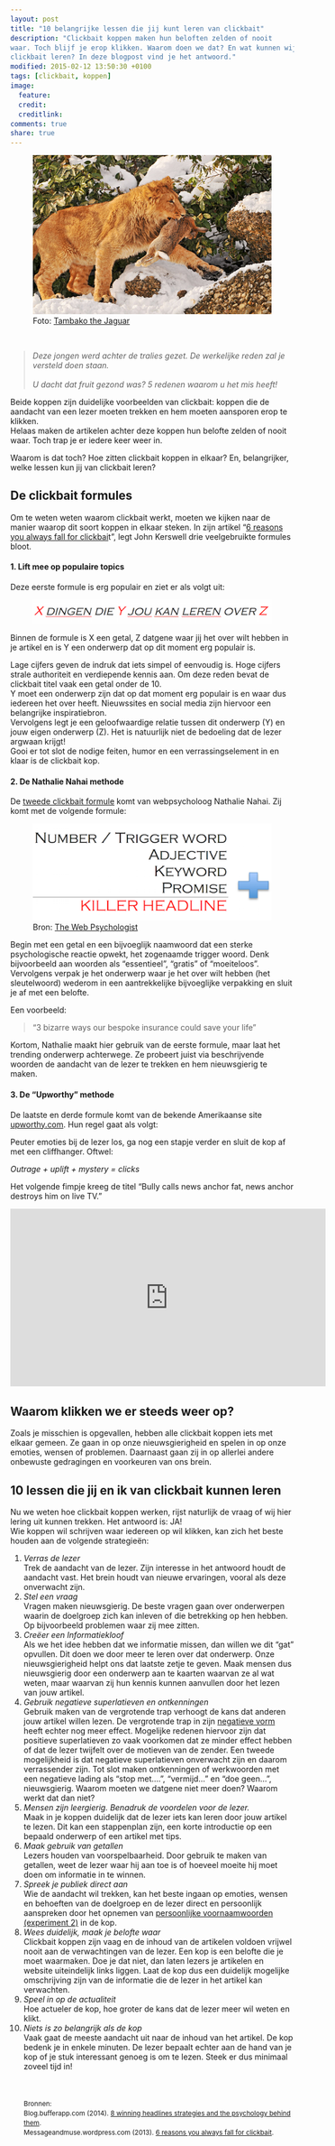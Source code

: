 ```yaml
---
layout: post
title: "10 belangrijke lessen die jij kunt leren van clickbait"
description: "Clickbait koppen maken hun beloften zelden of nooit
waar. Toch blijf je erop klikken. Waarom doen we dat? En wat kunnen wij van
clickbait leren? In deze blogpost vind je het antwoord." 
modified: 2015-02-12 13:50:30 +0100
tags: [clickbait, koppen]
image:
  feature: 
  credit: 
  creditlink: 
comments: true
share: true
---
```

<figure>
<img src="/images/prooi.jpg" alt="Leeuw met prooi in zijn bek">
<figcaption>Foto: <a href="http://bit.ly/1CkujRZ">Tambako the Jaguar</a></figcaption>
</figure>
<br>
<blockquote>
<em>Deze jongen werd achter de tralies gezet. De werkelijke reden zal
je versteld doen staan.</em>
<br><br>
<em>U dacht dat fruit gezond was? 5 redenen waarom u het mis heeft!</em>
</blockquote>

Beide koppen zijn duidelijke voorbeelden van clickbait: koppen die de
aandacht van een lezer moeten trekken en hem moeten aansporen erop te
klikken.<br>
Helaas maken de artikelen achter deze koppen hun belofte zelden of nooit waar. Toch trap je er iedere keer weer in. 

Waarom is dat toch? Hoe zitten clickbait koppen in elkaar? En, belangrijker, welke lessen kun jij van clickbait leren? 

<h2>De clickbait formules</h2>
Om te weten weten waarom clickbait werkt, moeten we kijken naar de
manier waarop dit soort koppen in elkaar steken. In zijn artikel “<a href="https://messageandmuse.wordpress.com/2013/12/19/6-reasons-you-always-fall-for-click-bait-and-the-secret-formulas-publishers-wont-want-you-to-see/ ">6 reasons you always fall for clickbai</a>t”, legt John Kerswell drie veelgebruikte formules bloot. 

<h4>1. Lift mee op populaire topics</h4>
Deze eerste formule is erg populair en ziet er als volgt uit:

<figure>
<img src="/images/populaire-topics.png" alt="Clickbait formule,
gebaseerd op populaire onderwerpen">
</figure>

Binnen de formule is X een getal, Z datgene waar jij het over wilt hebben in je artikel en is Y een onderwerp dat op dit moment erg populair is. 


Lage cijfers geven de indruk dat iets simpel of eenvoudig is. Hoge cijfers strale authoriteit en verdiepende kennis aan. Om deze reden bevat de clickbait titel vaak een getal onder de 10.<br>
Y moet een onderwerp zijn dat op dat moment erg populair is en waar
dus iedereen het over heeft. Nieuwssites en social media zijn hiervoor
een belangrijke inspiratiebron.<br>
Vervolgens legt je een geloofwaardige relatie tussen dit onderwerp (Y) en jouw eigen onderwerp (Z). Het is natuurlijk niet de bedoeling dat de lezer argwaan krijgt!<br>
Gooi er tot slot de nodige feiten, humor en een verrassingselement in en klaar is de clickbait kop.  

<h4>2. De Nathalie Nahai methode</h4>
De <a
href="http://www.slideshare.net/nathalienahai/the-secret-psychology-behind-persuasive-content">tweede
clickbait formule</a> komt van webpsycholoog Nathalie Nahai. Zij komt met de volgende formule:

<figure>
<img src="/images/nathalienahai-formule.png" alt="Clickbait formule Nathalie Nahai">
<figcaption>Bron: <a href="http://www.thewebpsychologist.com/slideshare/unruly-slides-web-psychology-the-science-of-online-persuasion/">The Web Psychologist</a></figcaption>
</figure>

Begin met een getal en een bijvoeglijk naamwoord dat een sterke
 psychologische reactie opwekt, het zogenaamde trigger woord. Denk
 bijvoorbeeld aan woorden als “essentieel”, “gratis” of
 “moeiteloos”. Vervolgens verpak je het onderwerp waar je het over
 wilt hebben (het sleutelwoord) wederom in een aantrekkelijke
 bijvoeglijke verpakking en sluit je af met een belofte.


Een voorbeeld:


<blockquote> “3 bizarre ways our bespoke insurance could save your life”
</blockquote>


Kortom, Nathalie maakt hier gebruik van de eerste formule, maar laat het trending onderwerp achterwege. Ze probeert juist via beschrijvende woorden de aandacht van de lezer te trekken en hem nieuwsgierig te maken. 


<h4>3. De “Upworthy” methode</h4>
De laatste en derde formule komt van de bekende Amerikaanse site <a href="http://www.upworthy.com/">upworthy.com</a>. 
Hun regel gaat als volgt:

Peuter emoties bij de lezer los, ga nog een stapje verder en sluit de kop af met een cliffhanger. Oftwel:

<em>Outrage + uplift + mystery = clicks</em>

Het volgende fimpje kreeg de titel “Bully calls news anchor fat, news
anchor destroys him on live TV.”

<iframe width="560" height="315" src="https://www.youtube.com/embed/rUOpqd0rQSo" frameborder="0" allowfullscreen></iframe>


<h2>Waarom klikken we er steeds weer op?</h2>
Zoals je misschien is opgevallen, hebben alle clickbait koppen iets met elkaar gemeen. 
Ze gaan in op onze nieuwsgierigheid en spelen in op onze emoties, wensen of problemen. Daarnaast gaan zij in op allerlei andere onbewuste gedragingen en voorkeuren van ons brein.

<h2>10 lessen die  jij en ik van clickbait kunnen leren</h2>
Nu we weten hoe clickbait koppen werken, rijst naturlijk de vraag of wij hier lering uit kunnen trekken. Het antwoord is: JA!<br>
Wie koppen wil schrijven waar iedereen op wil klikken, kan zich het beste houden aan de volgende strategieën:<br>

<ol>
<li><em>Verras de lezer</em></li>
Trek de aandacht van de lezer. Zijn interesse in het antwoord houdt de aandacht vast.       Het brein houdt van nieuwe ervaringen, vooral als deze onverwacht zijn. 
<li><em>Stel een vraag</em></li>
Vragen maken nieuwsgierig. De beste vragen gaan over onderwerpen waarin de doelgroep zich kan inleven of die betrekking op hen hebben. Op bijvoorbeeld problemen waar zij mee zitten.<br>
<li><em>Creëer een Informatiekloof</em></li>
Als we het idee hebben dat we informatie missen, dan willen we dit “gat” opvullen. Dit doen we door meer te leren over dat onderwerp. Onze nieuwsgierigheid helpt ons dat laatste zetje te geven. Maak mensen dus nieuwsgierig door een onderwerp aan te kaarten waarvan ze al wat weten, maar waarvan zij hun kennis kunnen aanvullen door het lezen van jouw artikel.<br>
<li><em>Gebruik negatieve superlatieven en ontkenningen</em></li>
Gebruik maken van de vergrotende trap verhoogt de kans dat anderen
jouw artikel willen lezen. De vergrotende trap in zijn <a
href="http://www.outbrain.com/blog/2013/07/headlines-when-the-best-brings-the-worst-and-the-worst-brings-the-best.html
">negatieve vorm</a> heeft echter nog meer effect. Mogelijke redenen hiervoor zijn dat positieve superlatieven zo vaak voorkomen dat ze minder effect hebben of dat de lezer twijfelt over de motieven van de zender. Een tweede mogelijkheid is dat negatieve superlatieven onverwacht zijn en daarom verrassender zijn. Tot slot maken ontkenningen of werkwoorden met een negatieve lading als “stop met….”, “vermijd…” en “doe geen…”, nieuwsgierig. Waarom moeten we datgene niet meer doen? Waarom werkt dat dan niet?
<li><em>Mensen zijn leergierig. Benadruk de voordelen voor de lezer.</em></li>Maak in je koppen duidelijk dat de lezer iets kan leren door jouw artikel te lezen. Dit kan een stappenplan zijn, een korte introductie op een bepaald onderwerp of een artikel met tips. 
<li><em>Maak gebruik van getallen</em></li>Lezers houden van voorspelbaarheid. Door gebruik te maken van getallen, weet de lezer waar hij aan toe is of hoeveel moeite hij moet doen om informatie in te winnen. 
<li><em>Spreek je publiek direct aan</em></li>Wie de aandacht wil
trekken, kan het beste ingaan op emoties, wensen en behoeften van de
doelgroep en de lezer direct en persoonlijk aanspreken door het
opnemen van <a
href="https://lindalaiblog.files.wordpress.com/2013/09/lai-and-farbrot-2013-what-makes-you-click-online-version.pdf">persoonlijke
voornaamwoorden (experiment 2)</a> in de kop.
<li><em>Wees duidelijk, maak je belofte waar</em></li>Clickbait koppen zijn vaag en de inhoud van de artikelen voldoen vrijwel nooit aan de verwachtingen van de lezer. 
Een kop is een belofte die je moet waarmaken. Doe je dat niet, dan laten lezers je artikelen en website uiteindelijk links liggen. Laat de kop dus een duidelijk mogelijke omschrijving zijn van de informatie die de lezer in het artikel kan verwachten.
<li><em>Speel in op de actualiteit</em></li> Hoe actueler de kop, hoe groter de kans dat de lezer meer wil weten en klikt.
<li><em>Niets is zo belangrijk als de kop</em></li> Vaak gaat de meeste aandacht uit naar de inhoud van het artikel. De kop bedenk je in enkele minuten.  De lezer bepaalt echter aan de hand van je kop of je stuk interessant genoeg is om te lezen. Steek er dus minimaal zoveel tijd in!

<br><br>
<small>Bronnen:<br>
Blog.bufferapp.com (2014). <a href="https://blog.bufferapp.com/headline-strategies-psychology">8 winning headlines strategies and the
psychology behind them</a>.<br>
Messageandmuse.wordpress.com (2013). <a href="https://messageandmuse.wordpress.com/2013/12/19/6-reasons-you-always-fall-for-click-bait-and-the-secret-formulas-publishers-wont-want-you-to-see/ ">6 reasons you always fall for
clickbait</a>.<br>
</small>
